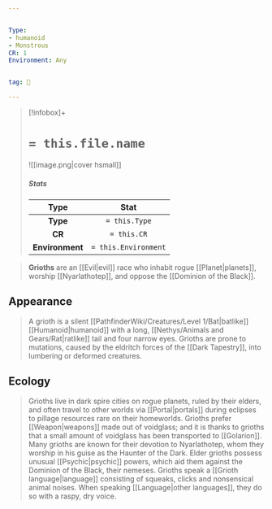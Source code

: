 ```yaml
---


Type:
- humanoid
- Monstrous
CR: 1
Environment: Any


tag: 👹

---
```


> [!infobox]+
> #  `= this.file.name`
> ![[image.png|cover hsmall]]
> ##### Stats
> Type | Stat |
> :---:|:---:|
> **Type** | `= this.Type` |
> **CR** | `= this.CR` |
> **Environment** | `= this.Environment` |



> **Grioths** are an [[Evil|evil]] race who inhabit rogue [[Planet|planets]], worship [[Nyarlathotep]], and oppose the [[Dominion of the Black]].


## Appearance

> A grioth is a silent [[PathfinderWiki/Creatures/Level 1/Bat|batlike]] [[Humanoid|humanoid]] with a long, [[Nethys/Animals and Gears/Rat|ratlike]] tail and four narrow eyes. Grioths are prone to mutations, caused by the eldritch forces of the [[Dark Tapestry]], into lumbering or deformed creatures.


## Ecology

> Grioths live in dark spire cities on rogue planets, ruled by their elders, and often travel to other worlds via [[Portal|portals]] during eclipses to pillage resources rare on their homeworlds. Grioths prefer [[Weapon|weapons]] made out of voidglass; and it is thanks to grioths that a small amount of voidglass has been transported to [[Golarion]]. Many grioths are known for their devotion to Nyarlathotep, whom they worship in his guise as the Haunter of the Dark. Elder grioths possess unusual [[Psychic|psychic]] powers, which aid them against the Dominion of the Black, their nemeses.
> Grioths speak a [[Grioth language|language]] consisting of squeaks, clicks and nonsensical animal noises. When speaking [[Language|other languages]], they do so with a raspy, dry voice.







